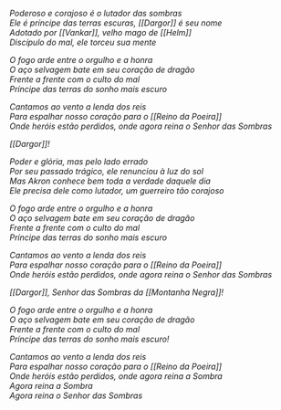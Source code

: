 *Poderoso e corajoso é o lutador das sombras*  
*Ele é príncipe das terras escuras, [[Dargor]] é seu nome*  
*Adotado por [[Vankar]], velho mago de [[Helm]]*  
*Discípulo do mal, ele torceu sua mente*  

*O fogo arde entre o orgulho e a honra*  
*O aço selvagem bate em seu coração de dragão*  
*Frente a frente com o culto do mal*  
*Príncipe das terras do sonho mais escuro*  

*Cantamos ao vento a lenda dos reis*  
*Para espalhar nosso coração para o [[Reino da Poeira]]*  
*Onde heróis estão perdidos, onde agora reina o Senhor das Sombras*  

*[[Dargor]]!*  

*Poder e glória, mas pelo lado errado*  
*Por seu passado trágico, ele renunciou à luz do sol*  
*Mas Akron conhece bem toda a verdade daquele dia*  
*Ele precisa dele como lutador, um guerreiro tão corajoso*  

*O fogo arde entre o orgulho e a honra*  
*O aço selvagem bate em seu coração de dragão*  
*Frente a frente com o culto do mal*  
*Príncipe das terras do sonho mais escuro*  

*Cantamos ao vento a lenda dos reis*  
*Para espalhar nosso coração para o [[Reino da Poeira]]*  
*Onde heróis estão perdidos, onde agora reina o Senhor das Sombras*  

*[[Dargor]], Senhor das Sombras da [[Montanha Negra]]!*  

*O fogo arde entre o orgulho e a honra*  
*O aço selvagem bate em seu coração de dragão*  
*Frente a frente com o culto do mal*  
*Príncipe das terras do sonho mais escuro!*  

*Cantamos ao vento a lenda dos reis*  
*Para espalhar nosso coração para o [[Reino da Poeira]]*  
*Onde heróis estão perdidos, onde agora reina a Sombra*  
*Agora reina a Sombra*  
*Agora reina o Senhor das Sombras*